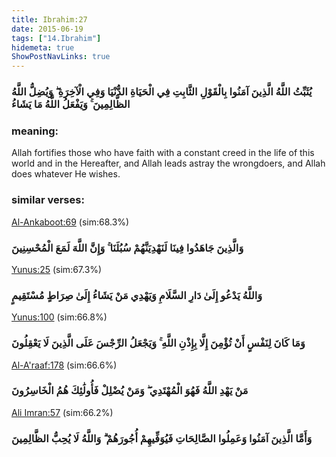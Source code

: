 ```yaml
---
title: Ibrahim:27
date: 2015-06-19
tags: ["14.Ibrahim"]
hidemeta: true 
ShowPostNavLinks: true 
---
```

### يُثَبِّتُ اللَّهُ الَّذِينَ آمَنُوا بِالْقَوْلِ الثَّابِتِ فِي الْحَيَاةِ الدُّنْيَا وَفِي الْآخِرَةِ ۖ وَيُضِلُّ اللَّهُ الظَّالِمِينَ ۚ وَيَفْعَلُ اللَّهُ مَا يَشَاءُ
### meaning: 
Allah fortifies those who have faith with a constant creed in the life of this world and in the Hereafter, and Allah leads astray the wrongdoers, and Allah does whatever He wishes.
### similar verses: 

[Al-Ankaboot:69](/29/69) (sim:68.3%)

### وَالَّذِينَ جَاهَدُوا فِينَا لَنَهْدِيَنَّهُمْ سُبُلَنَا ۚ وَإِنَّ اللَّهَ لَمَعَ الْمُحْسِنِينَ

[Yunus:25](/10/25) (sim:67.3%)

### وَاللَّهُ يَدْعُو إِلَىٰ دَارِ السَّلَامِ وَيَهْدِي مَنْ يَشَاءُ إِلَىٰ صِرَاطٍ مُسْتَقِيمٍ

[Yunus:100](/10/100) (sim:66.8%)

### وَمَا كَانَ لِنَفْسٍ أَنْ تُؤْمِنَ إِلَّا بِإِذْنِ اللَّهِ ۚ وَيَجْعَلُ الرِّجْسَ عَلَى الَّذِينَ لَا يَعْقِلُونَ

[Al-A'raaf:178](/7/178) (sim:66.6%)

### مَنْ يَهْدِ اللَّهُ فَهُوَ الْمُهْتَدِي ۖ وَمَنْ يُضْلِلْ فَأُولَٰئِكَ هُمُ الْخَاسِرُونَ

[Ali Imran:57](/3/57) (sim:66.2%)

### وَأَمَّا الَّذِينَ آمَنُوا وَعَمِلُوا الصَّالِحَاتِ فَيُوَفِّيهِمْ أُجُورَهُمْ ۗ وَاللَّهُ لَا يُحِبُّ الظَّالِمِينَ
